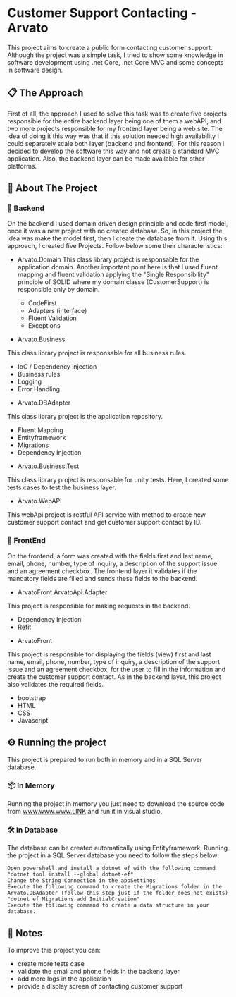 # Customer Support Contacting - Arvato

This project aims to create a public form contacting customer support. Although the project was a simple task, I tried to show some knowledge in software development using .net Core, .net Core MVC and some concepts in software  design.

## 📋 The Approach 

First of all, the approach I used to solve this task was to create five projects responsible for the entire backend layer being one of them a webAPI, and two more projects responsible for my frontend layer being a web site. The idea of doing it this way was that if this solution needed high availability I could separately scale both layer (backend and frontend). For this reason I decided to develop the software this way and not create a standard MVC application. Also, the backend layer can be made available for other platforms.

## 🚀 About The Project

### 🔧 Backend

On the backend I used domain driven design principle and code first model, once it was a new project with no created database. So, in this project the idea was make the model first, then I create the database from it.
Using this approach, I created five Projects. Follow below some their characteristics:

* Arvato.Domain
This class library project is responsable for the application domain. 
Another important point here is that I used fluent mapping and fluent validation applying the "Single Responsibility" principle of SOLID where my domain classe (CustomerSupport) is responsible only by domain.
  - CodeFirst
  - Adapters (interface)
  - Fluent Validation
  - Exceptions
 
* Arvato.Business
 
This class library project is responsable for all business rules.
  - IoC / Dependency injection
  - Business rules
  - Logging
  - Error Handling
 
* Arvato.DBAdapter

This class library project  is the application repository.
  - Fluent Mapping
  - Entityframework
  - Migrations
  - Dependency Injection
 
* Arvato.Business.Test

This class library project is responsable for unity tests. Here, I created some tests cases to test the business layer.

* Arvato.WebAPI

This webApi project is restful API service with method to create new customer support contact and get customer support contact by ID.

### 📄 FrontEnd

On the frontend, a form was created with the fields first and last name, email, phone, number, type of inquiry, a description of the support issue and an agreement checkbox. The frontend layer it validates if the mandatory fields are filled and sends these fields to the backend.

* ArvatoFront.ArvatoApi.Adapter

This project is responsible for making requests in the backend.
  - Dependency Injection
  - Refit

* ArvatoFront

This project is responsible for displaying the fields (view) first and last name, email, phone, number, type of inquiry, a description of the support issue and an agreement checkbox, for the user to fill in the information and create the customer support contact. 
As in the backend layer, this project also validates the required fields.
 - bootstrap
 - HTML
 - CSS
 - Javascript

## ⚙️ Running the project 
This project is prepared to run both in memory and in a SQL Server database.

### 📦 In Memory
Running the project in memory you just need to download the source code from www.www.www.LINK and run it in visual studio.

### 🛠️ In Database
The database can be created automatically using Entityframework.
Running the project in a SQL Server database you need to follow the steps below:
```
Open powershell and install a dotnet ef with the following command "dotnet tool install --global dotnet-ef"
Change the String Connection in the appSettings
Execute the following command to create the Migrations folder in the Arvato.DBAdapter (follow this step just if the folder does not exists) "dotnet ef Migrations add InitialCreation"
Execute the following command to create a data structure in your database.
```

## 📌 Notes
To improve this project you can:
 - create more tests case
 - validate the email and phone fields in the backend layer
 - add more logs in the application
 - provide a display screen of contacting customer support
